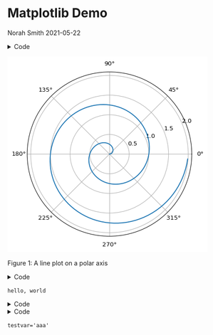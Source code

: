# Matplotlib Demo
Norah Smith
2021-05-22

<details class="code-fold">
<summary>Code</summary>

``` python
import numpy as np
import matplotlib.pyplot as plt

r = np.arange(0, 2, 0.01)
theta = 2 * np.pi * r
fig, ax = plt.subplots(subplot_kw={'projection': 'polar'})
ax.plot(theta, r)
ax.set_rticks([0.5, 1, 1.5, 2])
ax.grid(True)
plt.show()
```

</details>
<div id="fig-polar">

![](basics-jupyter_files/figure-commonmark/fig-polar-output-1.png)


Figure 1: A line plot on a polar axis

</div>
<details class="code-fold">
<summary>Code</summary>

``` python
print('hello, world')
```

</details>

    hello, world

<details class="code-fold">
<summary>Code</summary>

``` python
testvar='aaa'
```

</details>
<details class="code-fold">
<summary>Code</summary>

``` python
print(f'{testvar=}')
```

</details>

    testvar='aaa'
